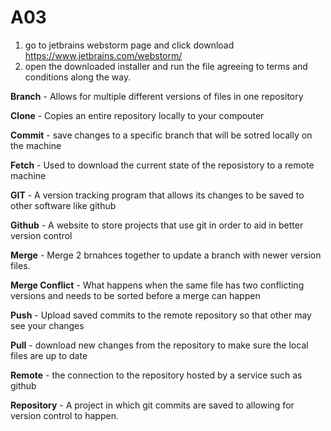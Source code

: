 # A03
1. go to jetbrains webstorm page and click download https://www.jetbrains.com/webstorm/
2. open the downloaded installer and run the file agreeing to terms and conditions along the way.

**Branch** - Allows for multiple different versions of files in one repository

**Clone** - Copies an entire repository locally to your compouter

**Commit** - save changes to a specific branch that will be sotred locally on the machine

**Fetch** - Used to download the current state of the reposistory to a remote machine

**GIT** - A version tracking program that allows its changes to be saved to other software like github

**Github** - A website to store projects that use git in order to aid in better version control

**Merge** - Merge 2 brnahces together to update a branch with newer version files.

**Merge Conflict** - What happens when the same file has two conflicting versions and needs to be sorted before a merge can happen

**Push** - Upload saved commits to the remote repository so that other may see your changes

**Pull** - download new changes from the repository to make sure the local files are up to date

**Remote** - the connection to the repository hosted by a service such as github

**Repository** - A project in which git commits are saved to allowing for version control to happen.
